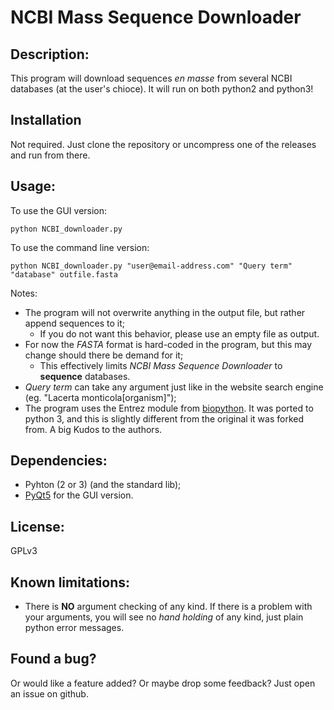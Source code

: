 # NCBI Mass Sequence Downloader

## Description:
This program will download sequences *en masse* from several NCBI databases (at the user's chioce).
It will run on both python2 and python3!

## Installation
Not required. Just clone the repository or uncompress one of the releases and run from there.

## Usage:
To use the GUI version:

    python NCBI_downloader.py

To use the command line version:

    python NCBI_downloader.py "user@email-address.com" "Query term" "database" outfile.fasta

Notes:
* The program will not overwrite anything in the output file, but rather append sequences to it;
    * If you do not want this behavior, please use an empty file as output.
* For now the *FASTA* format is hard-coded in the program, but this may change should there be demand for it;
    * This effectively limits *NCBI Mass Sequence Downloader* to **sequence** databases.
* *Query term* can take any argument just like in the website search engine (eg. "Lacerta monticola[organism]");
* The program uses the Entrez module from [biopython](https://github.com/biopython/biopython). It was ported to python 3, and this is slightly different from the original it was forked from. A big Kudos to the authors.

## Dependencies:
* Pyhton (2 or 3) (and the standard lib);
* [PyQt5](http://www.riverbankcomputing.com/software/pyqt/intro) for the GUI version.

## License:
GPLv3

## Known limitations:
* There is **NO** argument checking of any kind. If there is a problem with your arguments, you will see no *hand holding* of any kind, just plain python error messages. 

## Found a bug?
Or would like a feature added? Or maybe drop some feedback?
Just open an issue on github.
